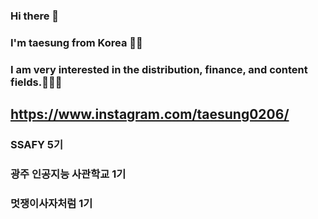 ### Hi there 👋
### I'm taesung from Korea 👋👋
### I am very interested in the distribution, finance, and content fields.👋👋👋

## https://www.instagram.com/taesung0206/

### SSAFY 5기
### 광주 인공지능 사관학교 1기
### 멋쟁이사자처럼 1기
